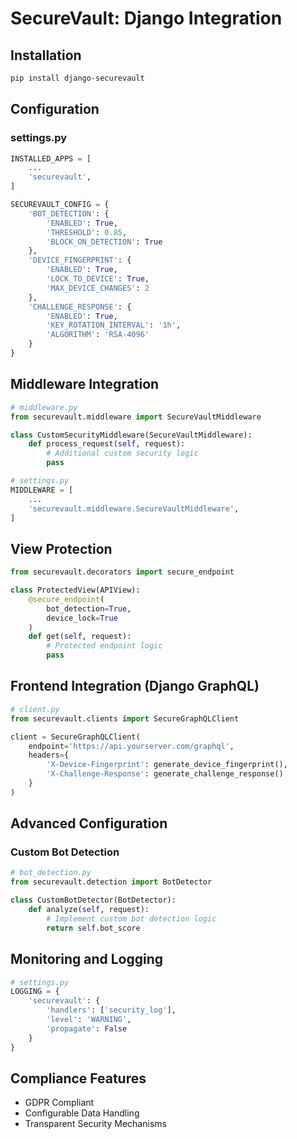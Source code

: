 # SecureVault: Django Integration

## Installation

```bash
pip install django-securevault
```

## Configuration

### settings.py
```python
INSTALLED_APPS = [
    ...
    'securevault',
]

SECUREVAULT_CONFIG = {
    'BOT_DETECTION': {
        'ENABLED': True,
        'THRESHOLD': 0.85,
        'BLOCK_ON_DETECTION': True
    },
    'DEVICE_FINGERPRINT': {
        'ENABLED': True,
        'LOCK_TO_DEVICE': True,
        'MAX_DEVICE_CHANGES': 2
    },
    'CHALLENGE_RESPONSE': {
        'ENABLED': True,
        'KEY_ROTATION_INTERVAL': '1h',
        'ALGORITHM': 'RSA-4096'
    }
}
```

## Middleware Integration

```python
# middleware.py
from securevault.middleware import SecureVaultMiddleware

class CustomSecurityMiddleware(SecureVaultMiddleware):
    def process_request(self, request):
        # Additional custom security logic
        pass

# settings.py
MIDDLEWARE = [
    ...
    'securevault.middleware.SecureVaultMiddleware',
]
```

## View Protection

```python
from securevault.decorators import secure_endpoint

class ProtectedView(APIView):
    @secure_endpoint(
        bot_detection=True,
        device_lock=True
    )
    def get(self, request):
        # Protected endpoint logic
        pass
```

## Frontend Integration (Django GraphQL)

```python
# client.py
from securevault.clients import SecureGraphQLClient

client = SecureGraphQLClient(
    endpoint='https://api.yourserver.com/graphql',
    headers={
        'X-Device-Fingerprint': generate_device_fingerprint(),
        'X-Challenge-Response': generate_challenge_response()
    }
)
```

## Advanced Configuration

### Custom Bot Detection
```python
# bot_detection.py
from securevault.detection import BotDetector

class CustomBotDetector(BotDetector):
    def analyze(self, request):
        # Implement custom bot detection logic
        return self.bot_score
```

## Monitoring and Logging

```python
# settings.py
LOGGING = {
    'securevault': {
        'handlers': ['security_log'],
        'level': 'WARNING',
        'propagate': False
    }
}
```

## Compliance Features
- GDPR Compliant
- Configurable Data Handling
- Transparent Security Mechanisms